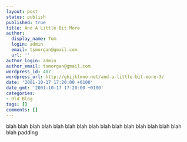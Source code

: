 ```yaml
---
layout: post
status: publish
published: true
title: And A Little Bit More
author:
  display_name: Tom
  login: admin
  email: tsmorgan@gmail.com
  url: ''
author_login: admin
author_email: tsmorgan@gmail.com
wordpress_id: 407
wordpress_url: http://ghijklmno.net/and-a-little-bit-more-3/
date: '2001-10-17 17:20:00 +0100'
date_gmt: '2001-10-17 17:20:00 +0100'
categories:
- Old Blog
tags: []
comments: []
---
```

<!-- more -->

<p>blah blah blah blah blah blah blah blah blah blah blah blah blah blah blah blah padding</p>

